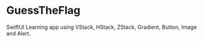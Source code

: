 # GuessTheFlag

SwiftUI Learning app using VStack, HStack, ZStack, Gradient, Button, Image and Alert. 
